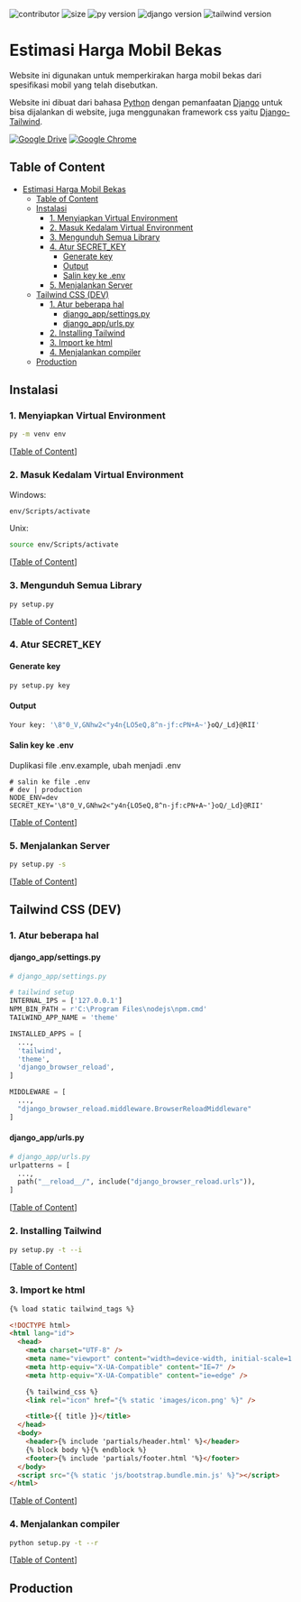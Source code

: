![contributor](https://img.shields.io/github/contributors/0xricoard/Django-App?color=red) ![size](https://img.shields.io/github/repo-size/0xricoard/Django-App?color=red) ![py version](https://img.shields.io/badge/python-v_3.11.5-blue)
![django version](https://img.shields.io/badge/django-v_4.2.5-green)
![tailwind version](https://img.shields.io/badge/tailwind-v_3.6.0-blue)

# Estimasi Harga Mobil Bekas

Website ini digunakan untuk memperkirakan harga mobil bekas dari spesifikasi mobil yang telah disebutkan.

Website ini dibuat dari bahasa [Python](https://www.python.org/) dengan pemanfaatan [Django](https://www.djangoproject.com/) untuk bisa dijalankan di website, juga menggunakan framework css yaitu [Django-Tailwind](https://django-tailwind.readthedocs.io/en/latest/index.html).

[![Google Drive](https://img.shields.io/badge/Modul-02AFDC?style=for-the-badge&logo=googledrive&logoColor=white)](https://docs.google.com/document/d/1K6O9gna-zUX_6Mqp8JT0o6OzKfue7yogQj-rNTQpcYs/edit?usp=sharing) [![Google Chrome](https://img.shields.io/badge/Live%20Demo-dc2f02?style=for-the-badge&logo=GoogleChrome&logoColor=white)](https://django.0xricoard.dev/)

## Table of Content
- [Estimasi Harga Mobil Bekas](#estimasi-harga-mobil-bekas)
  - [Table of Content](#table-of-content)
  - [Instalasi](#instalasi)
    - [1. Menyiapkan Virtual Environment](#1-menyiapkan-virtual-environment)
    - [2. Masuk Kedalam Virtual Environment](#2-masuk-kedalam-virtual-environment)
    - [3. Mengunduh Semua Library](#3-mengunduh-semua-library)
    - [4. Atur SECRET\_KEY](#4-atur-secret_key)
      - [Generate key](#generate-key)
      - [Output](#output)
      - [Salin key ke .env](#salin-key-ke-env)
    - [5. Menjalankan Server](#5-menjalankan-server)
  - [Tailwind CSS (DEV)](#tailwind-css-dev)
    - [1. Atur beberapa hal](#1-atur-beberapa-hal)
      - [django\_app/settings.py](#django_appsettingspy)
      - [django\_app/urls.py](#django_appurlspy)
    - [2. Installing Tailwind](#2-installing-tailwind)
    - [3. Import ke html](#3-import-ke-html)
    - [4. Menjalankan compiler](#4-menjalankan-compiler)
  - [Production](#production)

## Instalasi

### 1. Menyiapkan Virtual Environment

```sh
py -m venv env 
```

[[Table of Content](#table-of-content)]

### 2. Masuk Kedalam Virtual Environment

Windows:
```sh
env/Scripts/activate
```

Unix:
```sh
source env/Scripts/activate
```
[[Table of Content](#table-of-content)]

### 3. Mengunduh Semua Library

```sh
py setup.py
```
[[Table of Content](#table-of-content)]

### 4. Atur SECRET_KEY

#### Generate key

```sh
py setup.py key
```

#### Output

```sh
Your key: '\8"0_V,GNhw2<"y4n{LO5eQ,8^n-jf:cPN+A~'}oQ/_Ld}@RII'
```

#### Salin key ke .env

Duplikasi file .env.example, ubah menjadi .env

```
# salin ke file .env
# dev | production
NODE_ENV=dev
SECRET_KEY='\8"0_V,GNhw2<"y4n{LO5eQ,8^n-jf:cPN+A~'}oQ/_Ld}@RII'
```

[[Table of Content](#table-of-content)]

### 5. Menjalankan Server

```sh
py setup.py -s
```

[[Table of Content](#table-of-content)]

## Tailwind CSS (DEV)

### 1. Atur beberapa hal

#### django_app/settings.py

```py
# django_app/settings.py

# tailwind setup
INTERNAL_IPS = ['127.0.0.1']
NPM_BIN_PATH = r'C:\Program Files\nodejs\npm.cmd'
TAILWIND_APP_NAME = 'theme'

INSTALLED_APPS = [
  ...,
  'tailwind',
  'theme',
  'django_browser_reload',
]

MIDDLEWARE = [
  ...,
  "django_browser_reload.middleware.BrowserReloadMiddleware"
]
```

#### django_app/urls.py

```py
# django_app/urls.py
urlpatterns = [
  ...,
  path("__reload__/", include("django_browser_reload.urls")),
]
```

[[Table of Content](#table-of-content)]

### 2. Installing Tailwind

```sh
py setup.py -t --i
```

[[Table of Content](#table-of-content)]

### 3. Import ke html

```html
{% load static tailwind_tags %}

<!DOCTYPE html>
<html lang="id">
  <head>
    <meta charset="UTF-8" />
    <meta name="viewport" content="width=device-width, initial-scale=1.0" />
    <meta http-equiv="X-UA-Compatible" content="IE=7" />
    <meta http-equiv="X-UA-Compatible" content="ie=edge" />

    {% tailwind_css %}
    <link rel="icon" href="{% static 'images/icon.png' %}" />

    <title>{{ title }}</title>
  </head>
  <body>
    <header>{% include 'partials/header.html' %}</header>
    {% block body %}{% endblock %}
    <footer>{% include 'partials/footer.html '%}</footer>
  </body>
  <script src="{% static 'js/bootstrap.bundle.min.js' %}"></script>
</html>
```

[[Table of Content](#table-of-content)]

### 4. Menjalankan compiler

```sh
python setup.py -t --r
```

[[Table of Content](#table-of-content)]

## Production
